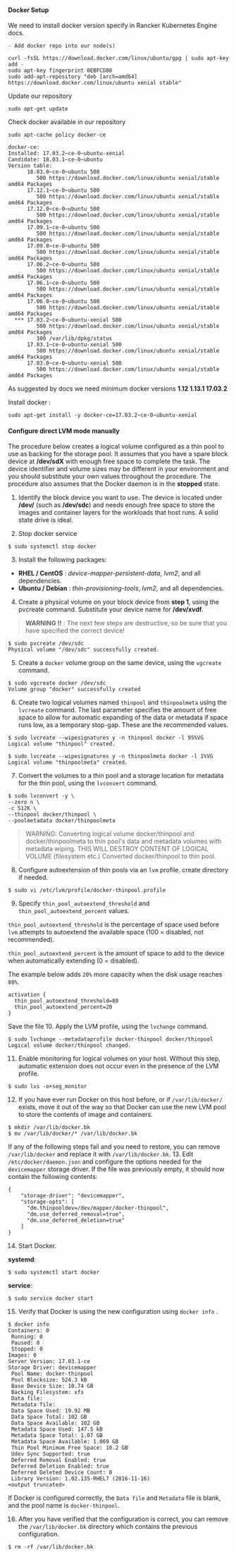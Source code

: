 #### Docker Setup

We need to install docker version specify in Rancker Kubernetes Engine docs.

```
- Add docker repo into our node(s)

curl -fsSL https://download.docker.com/linux/ubuntu/gpg | sudo apt-key add -
sudo apt-key fingerprint 0EBFCD88
sudo add-apt-repository "deb [arch=amd64] https://download.docker.com/linux/ubuntu xenial stable"
```

Update our repository
```
sudo apt-get update
```
Check docker available in our repository
```
sudo apt-cache policy docker-ce

docker-ce:
Installed: 17.03.2~ce-0~ubuntu-xenial
Candidate: 18.03.1~ce-0~ubuntu
Version table:
      18.03.0~ce-0~ubuntu 500
         500 https://download.docker.com/linux/ubuntu xenial/stable amd64 Packages
      17.12.1~ce-0~ubuntu 500
         500 https://download.docker.com/linux/ubuntu xenial/stable amd64 Packages
      17.12.0~ce-0~ubuntu 500
         500 https://download.docker.com/linux/ubuntu xenial/stable amd64 Packages
      17.09.1~ce-0~ubuntu 500
         500 https://download.docker.com/linux/ubuntu xenial/stable amd64 Packages
      17.09.0~ce-0~ubuntu 500
         500 https://download.docker.com/linux/ubuntu xenial/stable amd64 Packages
      17.06.2~ce-0~ubuntu 500
         500 https://download.docker.com/linux/ubuntu xenial/stable amd64 Packages
      17.06.1~ce-0~ubuntu 500
         500 https://download.docker.com/linux/ubuntu xenial/stable amd64 Packages
      17.06.0~ce-0~ubuntu 500
         500 https://download.docker.com/linux/ubuntu xenial/stable amd64 Packages
  *** 17.03.2~ce-0~ubuntu-xenial 500
         500 https://download.docker.com/linux/ubuntu xenial/stable amd64 Packages
         100 /var/lib/dpkg/status
      17.03.1~ce-0~ubuntu-xenial 500
         500 https://download.docker.com/linux/ubuntu xenial/stable amd64 Packages
      17.03.0~ce-0~ubuntu-xenial 500
         500 https://download.docker.com/linux/ubuntu xenial/stable amd64 Packages
```

As suggested by docs we need minimum docker versions **1.12 1.13.1 17.03.2**

Install docker :
```
sudo apt-get install -y docker-ce=17.03.2~ce-0~ubuntu-xenial
```

#### Configure direct LVM mode manually
The procedure below creates a logical volume configured as a thin pool to use as backing for the storage pool. It assumes that you have a spare block device at **/dev/sdX** with enough free space to complete the task. The device identifier and volume sizes may be different in your environment and you should substitute your own values throughout the procedure. The procedure also assumes that the Docker daemon is in the **stopped** state.

1. Identify the block device you want to use. The device is located under **/dev/** (such as **/dev/sdc**) and needs enough free space to store the images and container layers for the workloads that host runs. A solid state drive is ideal.

2. Stop docker service
```
$ sudo systemctl stop docker
```

3. Install the following packages:
  - **RHEL / CentOS** : _device-mapper-persistent-data_, _lvm2_, and all dependencies.
  - **Ubuntu / Debian** : _thin-provisioning-tools_, _lvm2_, and all dependencies.

4. Create a physical volume on your block device from **step 1**, using the pvcreate command. Substitute your device name for **/dev/xvdf**.
> **WARNING !!** : The next few steps are destructive, so be sure that you have specified the correct device!
>
```
$ sudo pvcreate /dev/sdc
Physical volume "/dev/sdc" successfully created.
```

5. Create a ```docker``` volume group on the same device, using the ```vgcreate``` command.
```
$ sudo vgcreate docker /dev/sdc
Volume group "docker" successfully created
```

6. Create two logical volumes named ```thinpool``` and ```thinpoolmeta``` using the ```lvcreate``` command. The last parameter specifies the amount of free space to allow for automatic expanding of the data or metadata if space runs low, as a temporary stop-gap. These are the recommended values.
```
$ sudo lvcreate --wipesignatures y -n thinpool docker -l 95%VG
Logical volume "thinpool" created.
```
```
$ sudo lvcreate --wipesignatures y -n thinpoolmeta docker -l 1%VG
Logical volume "thinpoolmeta" created.
```
7. Convert the volumes to a thin pool and a storage location for metadata for the thin pool, using the ```lvconvert``` command.
```
$ sudo lvconvert -y \
--zero n \
-c 512K \
--thinpool docker/thinpool \
--poolmetadata docker/thinpoolmeta
```
>WARNING: Converting logical volume docker/thinpool and docker/thinpoolmeta to thin pool's data and metadata volumes with metadata wiping. THIS WILL DESTROY CONTENT OF LOGICAL VOLUME (filesystem etc.) Converted docker/thinpool to thin pool.
>
8. Configure autoextension of thin pools via an ```lvm``` profile. create directory if needed.
```
$ sudo vi /etc/lvm/profile/docker-thinpool.profile
```
9. Specify ```thin_pool_autoextend_threshold``` and ```thin_pool_autoextend_percent``` values.

  ```thin_pool_autoextend_threshold``` is the percentage of space used before ```lvm``` attempts to autoextend the available space (100 = disabled, not recommended).

  ```thin_pool_autoextend_percent``` is the amount of space to add to the device when automatically extending (0 = disabled).

  The example below adds ```20%``` more capacity when the disk usage reaches ```80%```.
  ```
  activation {
    thin_pool_autoextend_threshold=80
    thin_pool_autoextend_percent=20
}
  ```
  Save the file
10. Apply the LVM profile, using the ```lvchange``` command.
```
$ sudo lvchange --metadataprofile docker-thinpool docker/thinpool
Logical volume docker/thinpool changed.
```
11. Enable monitoring for logical volumes on your host. Without this step, automatic extension does not occur even in the presence of the LVM profile.
```
$ sudo lvs -o+seg_monitor
```
12. If you have ever run Docker on this host before, or if ```/var/lib/docker/``` exists, move it out of the way so that Docker can use the new LVM pool to store the contents of image and containers.
```
$ mkdir /var/lib/docker.bk
$ mv /var/lib/docker/* /var/lib/docker.bk
```
If any of the following steps fail and you need to restore, you can remove ```/var/lib/docker``` and replace it with ```/var/lib/docker.bk```.
13. Edit ```/etc/docker/daemon.json``` and configure the options needed for the ```devicemapper``` storage driver. If the file was previously empty, it should now contain the following contents:
```
{
    "storage-driver": "devicemapper",
    "storage-opts": [
      "dm.thinpooldev=/dev/mapper/docker-thinpool",
      "dm.use_deferred_removal=true",
      "dm.use_deferred_deletion=true"
    ]
}
```
14. Start Docker.

  **systemd**:
```
$ sudo systemctl start docker
```
  **service**:
```
$ sudo service docker start
```
15. Verify that Docker is using the new configuration using ```docker info``` .
```
$ docker info
Containers: 0
 Running: 0
 Paused: 0
 Stopped: 0
Images: 0
Server Version: 17.03.1-ce
Storage Driver: devicemapper
 Pool Name: docker-thinpool
 Pool Blocksize: 524.3 kB
 Base Device Size: 10.74 GB
 Backing Filesystem: xfs
 Data file:
 Metadata file:
 Data Space Used: 19.92 MB
 Data Space Total: 102 GB
 Data Space Available: 102 GB
 Metadata Space Used: 147.5 kB
 Metadata Space Total: 1.07 GB
 Metadata Space Available: 1.069 GB
 Thin Pool Minimum Free Space: 10.2 GB
 Udev Sync Supported: true
 Deferred Removal Enabled: true
 Deferred Deletion Enabled: true
 Deferred Deleted Device Count: 0
 Library Version: 1.02.135-RHEL7 (2016-11-16)
<output truncated>
```
If Docker is configured correctly, the ```Data file``` and ```Metadata``` file is blank, and the pool name is ```docker-thinpool```.

16. After you have verified that the configuration is correct, you can remove the ```/var/lib/docker.bk``` directory which contains the previous configuration.
```
$ rm -rf /var/lib/docker.bk
```
